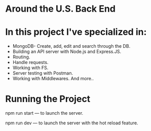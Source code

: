 # Around the U.S. Back End  

# In this project I've specialized in:

- MongoDB- Create, add, edit and search through the DB.
- Building an API server with Node.js and Express.JS.
- Routing.
- Handle requests.
- Working with FS.
- Server testing with Postman.
- Working with Middlewares. And more..
# Running the Project
npm run start — to launch the server.

npm run dev — to launch the server with the hot reload feature.  
